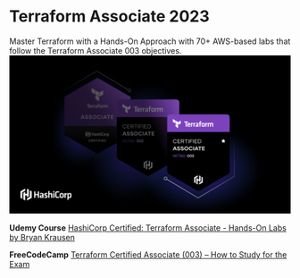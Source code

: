 # Terraform Associate 2023
Master Terraform with a Hands-On Approach with 70+ AWS-based labs that follow the Terraform Associate 003 objectives.
![Alt text](assets/TF_associate_003.png)

**Udemy Course** [HashiCorp Certified: Terraform Associate - Hands-On Labs by Bryan Krausen](https://www.udemy.com/course/terraform-hands-on-labs/)

**FreeCodeCamp** [Terraform Certified Associate (003) – How to Study for the Exam](https://www.freecodecamp.org/news/terraform-certified-associate-003-study-notes/)
